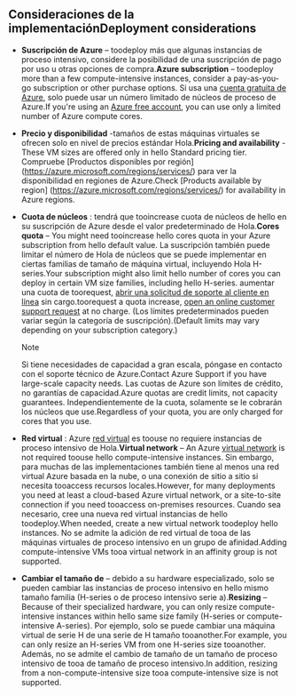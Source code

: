 

## <a name="deployment-considerations"></a><span data-ttu-id="49349-101">Consideraciones de la implementación</span><span class="sxs-lookup"><span data-stu-id="49349-101">Deployment considerations</span></span>
* <span data-ttu-id="49349-102">**Suscripción de Azure** – toodeploy más que algunas instancias de proceso intensivo, considere la posibilidad de una suscripción de pago por uso u otras opciones de compra.</span><span class="sxs-lookup"><span data-stu-id="49349-102">**Azure subscription** – toodeploy more than a few compute-intensive instances, consider a pay-as-you-go subscription or other purchase options.</span></span> <span data-ttu-id="49349-103">Si usa una [cuenta gratuita de Azure](https://azure.microsoft.com/free/), solo puede usar un número limitado de núcleos de proceso de Azure.</span><span class="sxs-lookup"><span data-stu-id="49349-103">If you're using an [Azure free account](https://azure.microsoft.com/free/), you can use only a limited number of Azure compute cores.</span></span>

* <span data-ttu-id="49349-104">**Precio y disponibilidad** -tamaños de estas máquinas virtuales se ofrecen solo en nivel de precios estándar Hola.</span><span class="sxs-lookup"><span data-stu-id="49349-104">**Pricing and availability** - These VM sizes are offered only in hello Standard pricing tier.</span></span> <span data-ttu-id="49349-105">Compruebe [Productos disponibles por región] (https://azure.microsoft.com/regions/services/) para ver la disponibilidad en regiones de Azure.</span><span class="sxs-lookup"><span data-stu-id="49349-105">Check [Products available by region] (https://azure.microsoft.com/regions/services/) for availability in Azure regions.</span></span> 
* <span data-ttu-id="49349-106">**Cuota de núcleos** : tendrá que tooincrease cuota de núcleos de hello en su suscripción de Azure desde el valor predeterminado de Hola.</span><span class="sxs-lookup"><span data-stu-id="49349-106">**Cores quota** – You might need tooincrease hello cores quota in your Azure subscription from hello default value.</span></span> <span data-ttu-id="49349-107">La suscripción también puede limitar el número de Hola de núcleos que se puede implementar en ciertas familias de tamaño de máquina virtual, incluyendo Hola H-series.</span><span class="sxs-lookup"><span data-stu-id="49349-107">Your subscription might also limit hello number of cores you can deploy in certain VM size families, including hello H-series.</span></span> <span data-ttu-id="49349-108">aumentar una cuota de toorequest, [abrir una solicitud de soporte al cliente en línea](../articles/azure-supportability/how-to-create-azure-support-request.md) sin cargo.</span><span class="sxs-lookup"><span data-stu-id="49349-108">toorequest a quota increase, [open an online customer support request](../articles/azure-supportability/how-to-create-azure-support-request.md) at no charge.</span></span> <span data-ttu-id="49349-109">(Los límites predeterminados pueden variar según la categoría de suscripción).</span><span class="sxs-lookup"><span data-stu-id="49349-109">(Default limits may vary depending on your subscription category.)</span></span>
  
  > [!NOTE]
  > <span data-ttu-id="49349-110">Si tiene necesidades de capacidad a gran escala, póngase en contacto con el soporte técnico de Azure.</span><span class="sxs-lookup"><span data-stu-id="49349-110">Contact Azure Support if you have large-scale capacity needs.</span></span> <span data-ttu-id="49349-111">Las cuotas de Azure son límites de crédito, no garantías de capacidad.</span><span class="sxs-lookup"><span data-stu-id="49349-111">Azure quotas are credit limits, not capacity guarantees.</span></span> <span data-ttu-id="49349-112">Independientemente de la cuota, solamente se le cobrarán los núcleos que use.</span><span class="sxs-lookup"><span data-stu-id="49349-112">Regardless of your quota, you are only charged for cores that you use.</span></span>
  > 
  > 
* <span data-ttu-id="49349-113">**Red virtual** : Azure [red virtual](https://azure.microsoft.com/documentation/services/virtual-network/) es toouse no requiere instancias de proceso intensivo de Hola.</span><span class="sxs-lookup"><span data-stu-id="49349-113">**Virtual network** – An Azure [virtual network](https://azure.microsoft.com/documentation/services/virtual-network/) is not required toouse hello compute-intensive instances.</span></span> <span data-ttu-id="49349-114">Sin embargo, para muchas de las implementaciones también tiene al menos una red virtual Azure basada en la nube, o una conexión de sitio a sitio si necesita tooaccess recursos locales.</span><span class="sxs-lookup"><span data-stu-id="49349-114">However, for many deployments you need at least a cloud-based Azure virtual network, or a site-to-site connection if you need tooaccess on-premises resources.</span></span> <span data-ttu-id="49349-115">Cuando sea necesario, cree una nueva red virtual instancias de hello toodeploy.</span><span class="sxs-lookup"><span data-stu-id="49349-115">When needed, create a new virtual network toodeploy hello instances.</span></span> <span data-ttu-id="49349-116">No se admite la adición de red virtual de tooa de las máquinas virtuales de proceso intensivo en un grupo de afinidad.</span><span class="sxs-lookup"><span data-stu-id="49349-116">Adding compute-intensive VMs tooa virtual network in an affinity group is not supported.</span></span>
* <span data-ttu-id="49349-117">**Cambiar el tamaño de** – debido a su hardware especializado, solo se pueden cambiar las instancias de proceso intensivo en hello mismo tamaño familia (H-series o de proceso intensivo serie a).</span><span class="sxs-lookup"><span data-stu-id="49349-117">**Resizing** – Because of their specialized hardware, you can only resize compute-intensive instances within hello same size family (H-series or compute-intensive A-series).</span></span> <span data-ttu-id="49349-118">Por ejemplo, solo se puede cambiar una máquina virtual de serie H de una serie de H tamaño tooanother.</span><span class="sxs-lookup"><span data-stu-id="49349-118">For example, you can only resize an H-series VM from one H-series size tooanother.</span></span> <span data-ttu-id="49349-119">Además, no se admite el cambio de tamaño de un tamaño de proceso intensivo de tooa de tamaño de proceso intensivo.</span><span class="sxs-lookup"><span data-stu-id="49349-119">In addition, resizing from a non-compute-intensive size tooa compute-intensive size is not supported.</span></span>  
